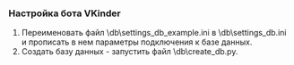 ### Настройка бота VKinder

1. Переименовать файл \db\settings_db_example.ini в \db\settings_db.ini и прописать в нем параметры подключения к базе данных.
1. Создать базу данных - запустить файл \db\create_db.py.